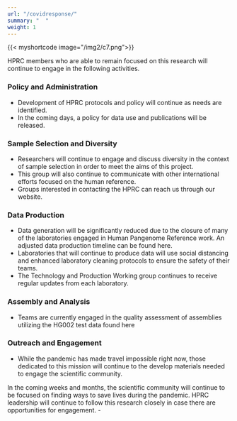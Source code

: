 ```yaml
---
url: "/covidresponse/"
summary: "  "
weight: 1
---
```

{{< myshortcode image="/img2/c7.png">}}

HPRC members who are able to remain focused on this research will continue to engage in the following activities.

### Policy and Administration
- Development of HPRC protocols and policy will continue as needs are identified.
- In the coming days, a policy for data use and publications will be released.

### Sample Selection and Diversity
- Researchers will continue to engage and discuss diversity in the context of sample selection in order to meet the aims of this project. 
- This group will also continue to communicate with other international efforts focused on the human reference. 
- Groups interested in contacting the HPRC can reach us through our website.

### Data Production
- Data generation will be significantly reduced due to the closure of many of the laboratories engaged in Human Pangenome Reference work.  An adjusted data production timeline can be found here.
- Laboratories that will continue to produce data will use social distancing and enhanced laboratory cleaning protocols to ensure the safety of their teams.
- The Technology and Production Working group continues to receive regular updates from each laboratory. 

### Assembly and Analysis
- Teams are currently engaged in the quality assessment of assemblies utilizing the HG002 test data found here
### Outreach and Engagement
- While the pandemic has made travel impossible right now, those dedicated to this mission will continue to the develop materials needed to engage the scientific community.

In the coming weeks and months, the scientific community will continue to be focused on finding ways to save lives during the pandemic. HPRC leadership will continue to follow this research closely in case there are opportunities for engagement. - 